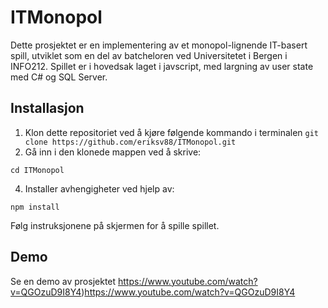 # ITMonopol

Dette prosjektet er en implementering av et monopol-lignende IT-basert spill, utviklet som en del av batcheloren ved Universitetet i Bergen i INFO212.
Spillet er i hovedsak laget i javscript, med largning av user state med C# og SQL Server.

## Installasjon

1. Klon dette repositoriet ved å kjøre følgende kommando i terminalen
``
   git clone https://github.com/eriksv88/ITMonopol.git
``
2. Gå inn i den klonede mappen ved å skrive:
 
``
cd ITMonopol
``


4. Installer avhengigheter ved hjelp av:

``
npm install
``

Følg instruksjonene på skjermen for å spille spillet.

## Demo

Se en demo av prosjektet https://www.youtube.com/watch?v=QGOzuD9I8Y4)https://www.youtube.com/watch?v=QGOzuD9I8Y4

